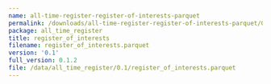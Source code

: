 ```yaml
---
name: all-time-register-register-of-interests-parquet
permalink: /downloads/all-time-register-register-of-interests-parquet/0_1
package: all_time_register
title: register_of_interests
filename: register_of_interests.parquet
version: '0.1'
full_version: 0.1.2
file: /data/all_time_register/0.1/register_of_interests.parquet
---
```

